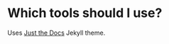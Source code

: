 # Which tools should I use?

Uses [Just the Docs](https://github.com/just-the-docs/just-the-docs) Jekyll
theme.

